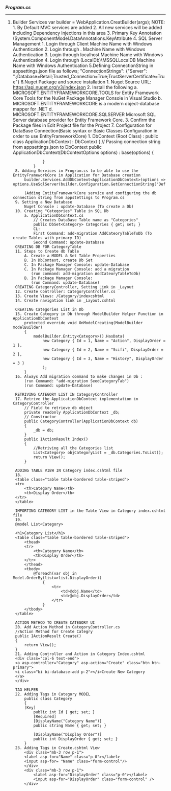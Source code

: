 ***Program.cs***
***
1. Builder Services
	var builder = WebApplication.CreatBuilder(args);
	NOTE:
		1. By Default MVC services are added
		2. All new services will be added including Dependency Injections in this area
		3. Primary Key Annotation (System.ComponentModel.DataAnnotations.KeyAttribute
		4. SQL Server Management
			1. Login through Client Machine Name with Windows Authentication
			2. Login through . Machine Name with Windows Authentication
			3. Login through localhost Machine Name with Windows Authentication
			4. Login through (LocalDb)\MSSQLLocalDB Machine Name with Windows Authentication
		5.Defining ConnectionString in appsettings.json file as follows;
			"ConnectionStrings": {"Server": ".;Database=Retail;Trusted_Connection=True;TrustServerCertificate=True"}
		6.Nuget Package and source installation
			1. Nuget Source URL: https://api.nuget.org/v3/index.json
			2. Install the following
				a. MICROSOFT.ENTITYFRAMEWORKCORE.TOOLS for Entity Framework Core Tools for the NuGet Package Manager Console in Visual Studio
				b. MICROSOFT.ENTITYFRAMEWORKCORE is a modern object-database mapper for .NET
				d. MICROSOFT.ENTITYFRAMEWORKCORE.SQLSERVER Microsoft SQL Server database provider for Entity Framework Core.
			3. Confirm the Package files in Edit Project file for the Project
		7. Configuration for DataBase Connection(Basic syntax or Basic Classes Configuration in order to use EntityFrameworkCore)
			1. DbContext (Root Class) : 
				public class ApplicationDbContext : DbContext
				{
					// Passing connection string from appsettings.json to DbContext
					public ApplicationDbContext(DbContextOptions<ApplicationDbContext> options) : base(options) 
					{
						
					}
				}
		8. Adding Services in Program.cs to be able to use the EntityFrameworkCore in Application for Database creation
			builder.Services.AddDbContext<ApplicationDbContext>(options => options.UseSqlServer(builder.Configuration.GetConnectionString("DefaultConnection")));
			
			(Adding EntityFrameworkCore service and configuring the db connection string from appstettings to Program.cs
		9. Setting a New Database
			Nuget Console : update-Database (To create a Db)
		10. Creating "Categories" Table in SQL Db
			a. ApplicationDbContext.cs
				// Creates DataBase Table name as "Categories"
				public DbSet<Category> Categories { get; set; }
				CL: 
				First Command: add-migration AddCateoryTableToDb (To create Tables with primary ID)
				Second Command: update-Database
		CREATING DB FOR CategoryTable 	
		11. Steps to Create db Table
			A. Create a MODEL & Set Table Properties
			B. In DbContext, create Db Set
			C. In Package Manager Console: update-Database
			C. In Package Manager Console: add a migration 
			   (run command: add-migration AddCateoryTableToDb)
			B. In Package Manager Console: 			
			   (run Command: update-Database)
		CREATING CategoryController, Setting Link in _Layout
		12. Create Controller: CategoryController.cs
		13. Create Views: /Category/indexcshtml
		14. Create navigation link in _Layout.cshtml
		
		CREATING Categories List in Db
		15. Create Category in Db through ModelBuilder Helper Function in ApplicationDbContext
			protected override void OnModelCreating(ModelBuilder modelBuilder)
			{
				modelBuilder.Entity<Category>().HasData(
					new Category { Id = 1, Name = "Action", DisplayOrder = 1 },
					new Category { Id = 2, Name = "Scifi", DisplayOrder = 2 },
					new Category { Id = 3, Name = "History", DisplayOrder = 3 }
					);
			}
		16. Always Add migration command to make changes in Db :
			(run Command: "add-migration SeedCategoryTab")
			(run Command: update-Database)
			
		RETRIVING CATEGORY LIST IN CategoryController
		17. Retrive the ApplicationDbContext implementation in CategoryController
			// Field to retrieve db object
			private readonly ApplicationDbContext _db;
			// Constructor
			public CategoryController(ApplicationDbContext db)
			{
				_db = db;
			}
			public IActionResult Index()
			{
				//Retriving all the Categories list
				List<Category> objCategoryList = _db.Categories.ToList();
				return View();
			}
		
		ADDING TABLE VIEW IN Category index.cshtml file
		18. 
		<table class="table table-bordered table-striped">
		<tr>
			<th>Category Name</th>
			<th>Display Order</th>
		</tr>
		</table>
		
		IMPORTING CATEGORY LIST in the Table View in Category index.cshtml file
		19.
		@model List<Category>

		<h1>Category List</h1>
		<table class="table table-bordered table-striped">
			<thead>
			<tr>
				<th>Category Name</th>
				<th>Display Order</th>
			</tr>
			</thead>
			<tbody>
				@foreach(var obj in Model.OrderBy(list=>list.DisplayOrder))
					{
						<tr>
							<td>@obj.Name</td>
							<td>@obj.DisplayOrder</td>
						</tr>
					}
			</tbody>
		</table>
		
		ACTION METHOD TO CREATE CATEGORY UI
		20. Add Action Method in CategoryController.cs
		//Action Method for Create Categry
		public IActionResult Create()
		{
			return View();
		}
		21. Adding Controller and Action in Category Index.cshtml
		<div class="col-6 text-end">
		<a asp-controller="Category" asp-action="Create" class="btn btn-primary">
		<i class="bi bi-database-add p-2"></i>Create New Category
		</a>
		</div>
		
		TAG HELPER
		22. Adding Tags in Category MODEL
			public class Category
			{
			[Key]   
				public int Id { get; set; }
				[Required]
				[DisplayName("Category Name")]
				public string Name { get; set; }

				[DisplayName("Display Order")]
				public int DisplayOrder { get; set; }
			}
		23. Adding Tags in Create.cshtml View
			<div class="mb-3 row p-1">
			<label asp-for="Name" class="p-0"></label>
			<input asp-for= "Name" class="form-control"/>
			</div>
			<div class="mb-3 row p-1">
				<label asp-for="DisplayOrder" class="p-0"></label>
				<input asp-for="DisplayOrder" class="form-control" />
			</div>
		